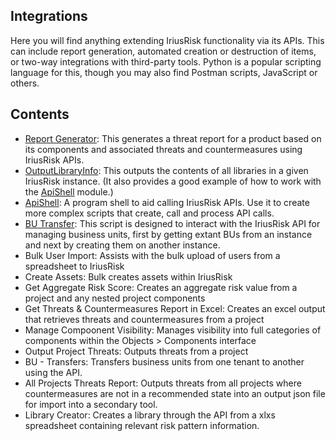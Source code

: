 ## Integrations
Here you will find anything extending IriusRisk functionality via its APIs. This can include report generation, automated creation or destruction of items, or two-way integrations with third-party tools. Python is a popular scripting language for this, though you may also find Postman scripts, JavaScript or others. 

## Contents
* [Report Generator](Report%20Generator/README.md): This generates a threat report for a product based on its components and associated threats and countermeasures using IriusRisk APIs.
* [OutputLibraryInfo](OutputLibraryInfo/README.md): This outputs the contents of all libraries in a given IriusRisk instance. (It also provides a good example of how to work with the [ApiShell](ApiShell/README.md) module.)
* [ApiShell](ApiShell/README.md): A program shell to aid calling IriusRisk APIs. Use it to create more complex scripts that create, call and process API calls.
* [BU Transfer](bu_transfers/README.md): This script is designed to interact with the IriusRisk API for managing business units, first by getting extant BUs from an instance and next by creating them on another instance.
* Bulk User Import: Assists with the bulk upload of users from a spreadsheet to IriusRisk
* Create Assets: Bulk creates assets within IriusRisk
* Get Aggregate Risk Score: Creates an aggregate risk value from a project and any nested project components
* Get Threats & Countermeasures Report in Excel: Creates an excel output that retrieves threats and countermeasures from a project
* Manage Compoonent Visibility: Manages visibility into full categories of components within the Objects > Components interface 
* Output Project Threats: Outputs threats from a project 
* BU - Transfers: Transfers business units from one tenant to another using the API.
* All Projects Threats Report: Outputs threats from all projects where countermeasures are not in a recommended state into an output json file for import into a secondary tool. 
* Library Creator: Creates a library through the API from a xlxs spreadsheet containing relevant risk pattern information. 
